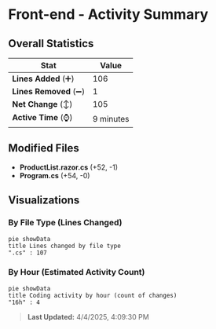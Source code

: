 # Front-end - Activity Summary 

## Overall Statistics

| Stat                   | Value                                                             |
| ---------------------- | ----------------------------------------------------------------- |
| **Lines Added** (➕)   | 106                                          |
| **Lines Removed** (➖) | 1                                        |
| **Net Change** (↕)    | 105                |
| **Active Time** (⌚)   | 9 minutes |


## Modified Files
- **ProductList.razor.cs** (+52, -1)
- **Program.cs** (+54, -0)

## Visualizations

### By File Type (Lines Changed)

```mermaid
pie showData
title Lines changed by file type
".cs" : 107
```

### By Hour (Estimated Activity Count)

```mermaid
pie showData
title Coding activity by hour (count of changes)
"16h" : 4
```


> **Last Updated:** 4/4/2025, 4:09:30 PM